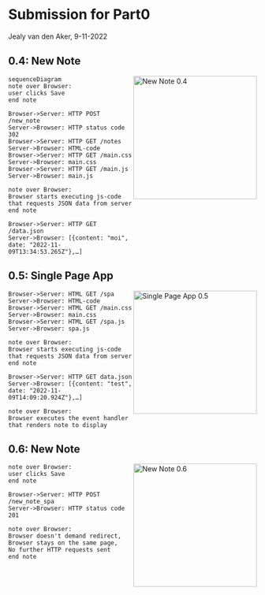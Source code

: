 # Submission for Part0
Jealy van den Aker, 9-11-2022

## 0.4: New Note
<img src="https://www.websequencediagrams.com/cgi-bin/cdraw?lz=dGl0bGUgMC40OiBOZXcgbm90ZSAtIEplYWx5IHZhbiBkZW4gQWtlcgoKABYFb3ZlciBCcm93c2VyOgp1c2VyIGNsaWNrcyBTYXZlCmVuZAA-BQoKAB0HLT5TZXJ2ZXI6IEhUVFAgUE9TVCAvbmV3XwAhBQAWBi0-AEkIAB8Gc3RhdHVzIGNvZGUgMzAyADQXR0VUIC9ub3RlcwAzFE1MLWNvZGUAIBxtYWluLmNzACwTABEJAB4gagAlGGpzAIIbFQCCMgcgc3RhcnRzIGV4ZWN1dGluZyBqcwCBKQZ0aGF0IHJlcXVlc3RzIEpTT04gZGF0YSBmcm9tIHMAgkUFAIJDIQCCFAVkYXRhLmpzb24AglISW3tjb250ZW50OiAibW9pIiwgZGF0ZTogIjIwMjItMTEtMDlUMTM6MzQ6NTMuMjY1WiJ9LOKApl0K&s=default" alt="New Note 0.4" width="250" align="right">

```
sequenceDiagram
note over Browser:
user clicks Save
end note

Browser->Server: HTTP POST /new_note
Server->Browser: HTTP status code 302
Browser->Server: HTTP GET /notes
Server->Browser: HTML-code
Browser->Server: HTTP GET /main.css
Server->Browser: main.css
Browser->Server: HTTP GET /main.js
Server->Browser: main.js

note over Browser:
Browser starts executing js-code
that requests JSON data from server
end note

Browser->Server: HTTP GET /data.json
Server->Browser: [{content: "moi", date: "2022-11-09T13:34:53.265Z"},…]
```


## 0.5: Single Page App
<img src="https://www.websequencediagrams.com/cgi-bin/cdraw?lz=dGl0bGUgMC41OiBTaW5nbGUgcGFnZSBhcHAgSmVhbHkgdmFuIGRlbiBBa2VyCgpCcm93c2VyLT5TZXJ2ZXI6IEhUTUwgR0VUIC9zcGEKABAGLT4AIAcAGQYtY29kZQAeHG1haW4uY3NzAC0SABEJAFoeLmoAKRMAEQcKbm90ZSBvdmVyIACBDggAgT4IIHN0YXJ0cyBleGVjdXRpbmcganMAgScGdGhhdCByZXF1ZXN0cyBKU09OIGRhdGEgZnJvbSBzAIF2BQplbmQgbm90ZQCCABVUUACCEAVkYXRhLmpzb24AgggSW3tjb250ZW50OiAidGVzdCIsIGRhdGU6ICIyMDIyLTExLTA5VDE0OjA5OjIwLjkyNFoifSzigKZdAIE1HQCBRQZlcyB0aGUgZXZlbnQgaGFuZGxlcgCBTAhuZGVycwCBNAUgdG8gZGlzcGxheQo&s=default" alt="Single Page App 0.5" width="250" align="right">

```
Browser->Server: HTML GET /spa
Server->Browser: HTML-code
Browser->Server: HTML GET /main.css
Server->Browser: main.css
Browser->Server: HTML GET /spa.js
Server->Browser: spa.js

note over Browser:
Browser starts executing js-code
that requests JSON data from server
end note

Browser->Server: HTTP GET data.json
Server->Browser: [{content: "test", date: "2022-11-09T14:09:20.924Z"},…]

note over Browser:
Browser executes the event handler
that renders note to display
```

## 0.6: New Note

<img src="https://www.websequencediagrams.com/cgi-bin/cdraw?lz=dGl0bGUgMC42OiBOZXcgbm90ZSAtIEplYWx5IHZhbiBkZW4gQWtlcgoKABYFb3ZlciBCcm93c2VyOgp1c2VyIGNsaWNrcyBTYXZlCmVuZAA-BQoKAB0HLT5TZXJ2ZXI6IEhUVFAgUE9TVCAvbmV3X25vdGVfc3BhCgAaBi0-AE0IACMGc3RhdHVzIGNvZGUgMjAxAGkVAIEAByBkb2Vzbid0IGRlbWFuZCByZWRpcmVjdCwAGAlzdGF5cyBvbiB0aGUgc2FtZSBwYWdlLApObyBmdXJ0aGVyAIEYBnJlcXVlc3RzIHNlbnQAgUELCg&s=default" alt="New Note 0.6" width="250" align="right">

```
note over Browser:
user clicks Save
end note

Browser->Server: HTTP POST /new_note_spa
Server->Browser: HTTP status code 201

note over Browser:
Browser doesn't demand redirect,
Browser stays on the same page,
No further HTTP requests sent
end note
```

